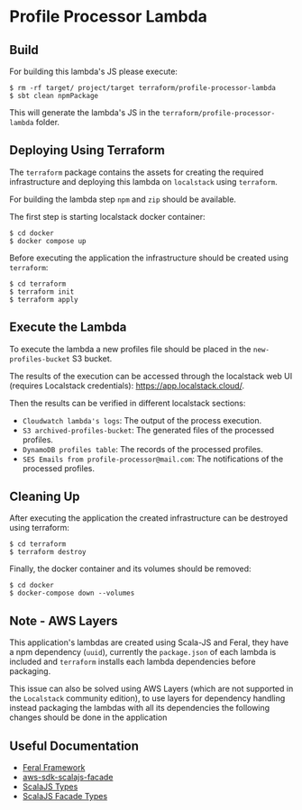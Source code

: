 # Profile Processor Lambda

## Build

For building this lambda's JS please execute:

```
$ rm -rf target/ project/target terraform/profile-processor-lambda
$ sbt clean npmPackage
```

This will generate the lambda's JS in the `terraform/profile-processor-lambda` folder.

## Deploying Using Terraform

The `terraform` package contains the assets for creating the required infrastructure and deploying this lambda on `localstack` using `terraform`.

For building the lambda step `npm` and `zip` should be available.

The first step is starting localstack docker container:

```
$ cd docker
$ docker compose up
```

Before executing the application the infrastructure should be created using `terraform`:

```
$ cd terraform
$ terraform init
$ terraform apply
```

## Execute the Lambda

To execute the lambda a new profiles file should be placed in the `new-profiles-bucket` S3 bucket.

The results of the execution can be accessed through the localstack web UI (requires Localstack credentials): https://app.localstack.cloud/.

Then the results can be verified in different localstack sections:

- `Cloudwatch lambda's logs`: The output of the process execution.
- `S3 archived-profiles-bucket`: The generated files of the processed profiles.
- `DynamoDB profiles table`: The records of the processed profiles.
- `SES Emails from profile-processor@mail.com`: The notifications of the processed profiles.

## Cleaning Up

After executing the application the created infrastructure can be destroyed using terraform:

```
$ cd terraform
$ terraform destroy
```

Finally, the docker container and its volumes should be removed:

```
$ cd docker
$ docker-compose down --volumes
```

## Note - AWS Layers

This application's lambdas are created using Scala-JS and Feral, they have a npm dependency (`uuid`), currently the `package.json` of each lambda is included and `terraform` installs each lambda dependencies before packaging.

This issue can also be solved using AWS Layers (which are not supported in the `Localstack` community edition), to use layers for dependency handling instead packaging the lambdas with all its dependencies the following changes should be done in the application

## Useful Documentation
- [Feral Framework](https://github.com/typelevel/feral)
- [aws-sdk-scalajs-facade](https://github.com/exoego/aws-sdk-scalajs-facade)
- [ScalaJS Types](https://www.scala-js.org/doc/interoperability/types.html)
- [ScalaJS Facade Types](https://www.scala-js.org/doc/interoperability/facade-types.html)
